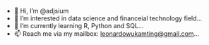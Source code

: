 - 👋 Hi, I’m @adjsium
- 👀 I’m interested in data science and financeial technology field...
- 🌱 I’m currently learning R, Python and SQL...
- 📫 Reach me via my mailbox: leonardowukamting@gmail.com...

<!---
adjsium/adjsium is a ✨ special ✨ repository because its `README.md` (this file) appears on your GitHub profile.
You can click the Preview link to take a look at your changes.
--->
